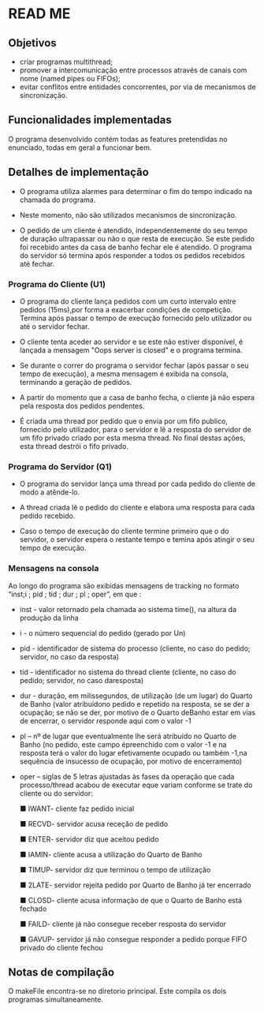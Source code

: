 # READ ME 

## Objetivos
 * criar programas multithread;
 * promover a intercomunicação entre processos através de canais com nome (named pipes ou FIFOs);
 * evitar conflitos entre entidades concorrentes, por via de mecanismos de sincronização.


## Funcionalidades implementadas

O programa desenvolvido contém todas as features pretendidas no enunciado, todas em geral a funcionar bem.

## Detalhes de implementação

* O programa utiliza alarmes para determinar o fim do tempo indicado na chamada do programa.

* Neste momento, não são utilizados mecanismos de sincronização.

* O pedido de um cliente é atendido, independentemente do seu tempo de duração ultrapassar ou não o que resta de execução. Se este pedido foi recebido antes da casa de banho fechar ele é atendido.
O programa do servidor só termina após responder a todos os pedidos recebidos até fechar.


### Programa do Cliente (U1)
* O programa do cliente lança pedidos com um curto intervalo entre pedidos (15ms),por forma a exacerbar condições de competição. Termina após passar o tempo de execução fornecido pelo utilizador ou até o servidor fechar.

* O cliente tenta aceder ao servidor e se este não estiver disponível, é lançada a mensagem "Oops server is closed" e o programa termina.

* Se durante o correr do programa o servidor fechar (após passar o seu tempo de execução), a mesma mensagem é exibida na consola, terminando a geração de pedidos. 

* A partir do momento que a casa de banho fecha, o cliente já não espera pela resposta dos pedidos pendentes.

* É criada uma thread por pedido que o envia por um fifo publico, fornecido pelo utilizador, para o servidor e lê a resposta do servidor de um fifo privado criado por esta mesma thread. No final destas ações, esta thread destrói o fifo privado.

### Programa do Servidor (Q1)
* O programa do servidor lança uma thread por cada pedido do cliente de modo a atênde-lo.

* A thread criada lê o pedido do cliente e elabora uma resposta para cada pedido recebido.

* Caso o tempo de execução do cliente termine primeiro que o do servidor, o servidor espera o restante tempo e temina após atingir o seu tempo de execução.

### Mensagens na consola

Ao longo do programa são exibidas mensagens de tracking no formato “inst;i ; pid ; tid ; dur ; pl ; oper”, em que :
* inst - valor retornado pela chamada ao sistema time(), na altura da produção da linha
* i - o número sequencial do pedido (gerado por Un)
* pid - identificador de sistema do processo (cliente, no caso do pedido; servidor, no caso da resposta)
* tid - identificador no sistema do  thread cliente (cliente, no caso do pedido; servidor, no caso daresposta)
* dur - duração, em milissegundos, de utilização (de um lugar) do Quarto de Banho (valor atribuídono pedido e repetido na resposta, se se der a ocupação; se não se der, por motivo de o Quarto deBanho estar em vias de encerrar, o servidor responde aqui com o valor -1
* pl – nº de lugar que eventualmente lhe será atribuído no Quarto de Banho (no pedido, este campo épreenchido com o valor -1 e na resposta terá o valor do lugar efetivamente ocupado ou também -1,na sequência de insucesso de ocupação, por motivo de encerramento)
* oper – siglas de 5 letras ajustadas às fases da operação que cada processo/thread acabou de executar eque variam conforme se trate do cliente ou do servidor: 

 	■ IWANT- cliente faz pedido inicial

	■ RECVD- servidor acusa receção de pedido

	■ ENTER- servidor diz que aceitou pedido

	■ IAMIN- cliente acusa a utilização do Quarto de Banho

	■ TIMUP- servidor diz que terminou o tempo de utilização

	■ 2LATE- servidor rejeita pedido por Quarto de Banho já ter encerrado

	■ CLOSD- cliente acusa informação de que o Quarto de Banho está fechado

	■ FAILD- cliente já não consegue receber resposta do servidor

	■ GAVUP- servidor já não consegue responder a pedido porque FIFO privado do cliente fechou


## Notas de compilação

O makeFile encontra-se no diretorio principal. Este compila os dois programas simultaneamente.




